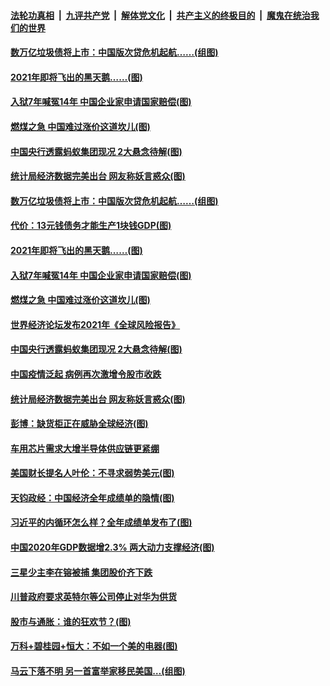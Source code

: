 ####  [法轮功真相](../../../../basic/blob/master/README.md?t=01201931) &nbsp;|&nbsp; [九评共产党](../../../../9ping.md/blob/master/README.md?t=01201931) &nbsp;|&nbsp; [解体党文化](../../../../jtdwh.md/blob/master/README.md?t=01201931)  &nbsp;|&nbsp; [共产主义的终极目的](../../../../gczydzjmd.md/blob/master/README.md?t=01201931) &nbsp;|&nbsp; [魔鬼在统治我们的世界](../../../../mgztzwmdsj.md/blob/master/README.md?t=01201931) 

#### [数万亿垃圾债将上市：中国版次贷危机起航……(组图)](../pages/p5/959685.md?t=01201931) 

#### [2021年即将飞出的黑天鹅……(图)](../pages/p5/959680.md?t=01201931) 

#### [入狱7年喊冤14年 中国企业家申请国家赔偿(图)](../pages/p5/959641.md?t=01201931) 

#### [燃煤之急 中国难过涨价这道坎儿(图)](../pages/p5/959640.md?t=01201931) 

#### [中国央行透露蚂蚁集团现况 2大悬念待解(图)](../pages/p5/959633.md?t=01201931) 

#### [统计局经济数据完美出台 网友称妖言惑众(图)](../pages/p5/959574.md?t=01201931) 

#### [数万亿垃圾债将上市：中国版次贷危机起航……(组图)](../pages/p5/959685.md?t=01201931) 

#### [代价：13元钱债务才能生产1块钱GDP(图)](../pages/p5/959673.md?t=01201931) 

#### [2021年即将飞出的黑天鹅……(图)](../pages/p5/959680.md?t=01201931) 

#### [入狱7年喊冤14年 中国企业家申请国家赔偿(图)](../pages/p5/959641.md?t=01201931) 

#### [燃煤之急 中国难过涨价这道坎儿(图)](../pages/p5/959640.md?t=01201931) 

#### [世界经济论坛发布2021年《全球风险报告》](../pages/p5/959659.md?t=01201931) 

#### [中国央行透露蚂蚁集团现况 2大悬念待解(图)](../pages/p5/959633.md?t=01201931) 

#### [中国疫情泛起 病例再次激增令股市收跌](../pages/p5/959625.md?t=01201931) 

#### [统计局经济数据完美出台 网友称妖言惑众(图)](../pages/p5/959574.md?t=01201931) 

#### [彭博：缺货柜正在威胁全球经济(图)](../pages/p5/959571.md?t=01201931) 

#### [车用芯片需求大增半导体供应链更紧绷](../pages/p5/959558.md?t=01201931) 

#### [美国财长提名人叶伦：不寻求弱势美元(图)](../pages/p5/959554.md?t=01201931) 

#### [天钧政经：中国经济全年成绩单的隐情(图)](../pages/p5/959531.md?t=01201931) 

#### [习近平的内循环怎么样？全年成绩单发布了(图)](../pages/p5/959519.md?t=01201931) 

#### [中国2020年GDP数据增2.3% 两大动力支撑经济(图)](../pages/p5/959510.md?t=01201931) 

#### [三星少主李在镕被捕 集团股价齐下跌](../pages/p5/959503.md?t=01201931) 

#### [川普政府要求英特尔等公司停止对华为供货](../pages/p5/959501.md?t=01201931) 

#### [股市与通胀：谁的狂欢节？(图)](../pages/p5/959453.md?t=01201931) 

#### [万科+碧桂园+恒大：不如一个美的电器(图)](../pages/p5/959457.md?t=01201931) 

#### [马云下落不明 另一首富举家移民美国…(组图)](../pages/p5/959464.md?t=01201931) 

